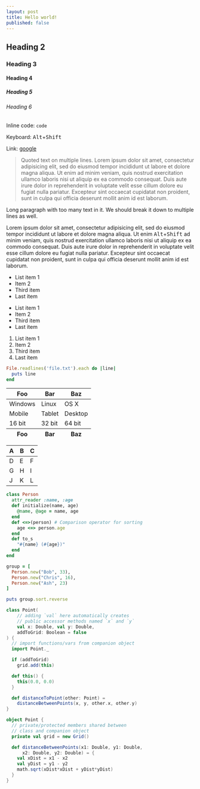 ```yaml
---
layout: post
title: Hello world!
published: false
---
```

## Heading 2

### Heading 3

#### Heading 4

##### Heading 5

###### Heading 6

Inline code: `code`

Keyboard: <kbd>Alt</kbd>+<kbd>Shift</kbd>

Link: [google][]

> Quoted text on multiple lines.
> Lorem ipsum dolor sit amet, consectetur adipisicing elit, sed do eiusmod tempor incididunt ut labore et dolore magna aliqua. Ut enim ad minim veniam, quis nostrud exercitation ullamco laboris nisi ut aliquip ex ea commodo consequat. Duis aute irure dolor in reprehenderit in voluptate velit esse cillum dolore eu fugiat nulla pariatur. Excepteur sint occaecat cupidatat non proident, sunt in culpa qui officia deserunt mollit anim id est laborum.

Long paragraph with too many text in it.
We should break it down to multiple lines as well.

Lorem ipsum dolor sit amet, consectetur adipisicing elit, sed do eiusmod tempor incididunt ut labore et dolore magna aliqua. Ut enim <kbd>Alt</kbd>+<kbd>Shift</kbd> ad minim veniam, quis nostrud exercitation ullamco laboris nisi ut aliquip ex ea commodo consequat. Duis aute irure dolor in reprehenderit in voluptate velit esse cillum dolore eu fugiat nulla pariatur. Excepteur sint occaecat cupidatat non proident, sunt in culpa qui officia deserunt mollit anim id est laborum.

- List item 1
- Item 2
- Third item
- Last item

* List item 1
* Item 2
* Third item
* Last item

1. List item 1
2. Item 2
3. Third item
4. Last item


```ruby
File.readlines('file.txt').each do |line|
  puts line
end
```

<table>
    <thead>
        <tr>
            <th>Foo</th>
            <th>Bar</th>
            <th>Baz</th>
        </tr>
    </thead>
    <tbody>
        <tr>
            <td>Windows</td>
            <td>Linux</td>
            <td>OS X</td>
        </tr>
        <tr>
            <td>Mobile</td>
            <td>Tablet</td>
            <td>Desktop</td>
        </tr>
        <tr>
            <td>16 bit</td>
            <td>32 bit</td>
            <td>64 bit</td>
        </tr>
    </tbody>
    <tfoot>
        <tr>
            <th>Foo</th>
            <th>Bar</th>
            <th>Baz</th>
        </tr>
    </tfoot>
</table>

| A | B | C |
|---|---|---|
| D | E | F |
| G | H | I |
| J | K | L |

```ruby
class Person
  attr_reader :name, :age
  def initialize(name, age)
    @name, @age = name, age
  end
  def <=>(person) # Comparison operator for sorting
    age <=> person.age
  end
  def to_s
    "#{name} (#{age})"
  end
end

group = [
  Person.new("Bob", 33),
  Person.new("Chris", 16),
  Person.new("Ash", 23)
]

puts group.sort.reverse
```

```scala
class Point(
    // adding `val` here automatically creates
    // public accessor methods named `x` and `y`
    val x: Double, val y: Double,
    addToGrid: Boolean = false
) {
  // import functions/vars from companion object
  import Point._

  if (addToGrid)
    grid.add(this)

  def this() {
    this(0.0, 0.0)
  }

  def distanceToPoint(other: Point) =
    distanceBetweenPoints(x, y, other.x, other.y)
}

object Point {
  // private/protected members shared between
  // class and companion object
  private val grid = new Grid()

  def distanceBetweenPoints(x1: Double, y1: Double,
      x2: Double, y2: Double) = {
    val xDist = x1 - x2
    val yDist = y1 - y2
    math.sqrt(xDist*xDist + yDist*yDist)
  }
}
```

[google]: http://google.com
